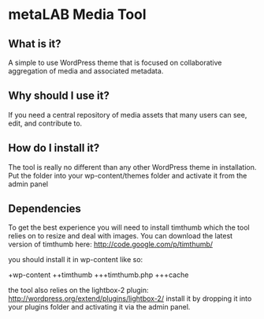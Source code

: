metaLAB Media Tool
=====================

What is it?
---------------------
A simple to use WordPress theme that is focused on collaborative aggregation of media and associated metadata.

Why should I use it?
---------------------
If you need a central repository of media assets  that many users can see, edit, and contribute to.

How do I install it?
---------------------
The tool is really no different than any other WordPress theme in installation. Put the folder into your wp-content/themes folder and activate it from the admin panel 

Dependencies
--------------------
To get the best experience you will need to install timthumb which the tool relies on to resize and deal with images. You can download the latest version of timthumb here: http://code.google.com/p/timthumb/

you should install it in wp-content like so:

+wp-content
++timthumb
+++timthumb.php
+++cache

the tool also relies on the lightbox-2 plugin: http://wordpress.org/extend/plugins/lightbox-2/
install it by dropping it into your plugins folder and activating it via the admin panel.